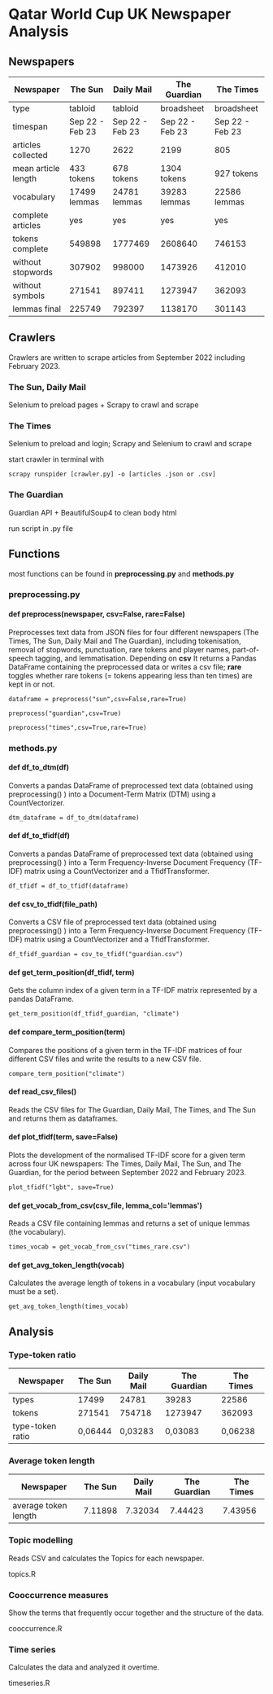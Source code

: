 # Qatar World Cup UK Newspaper Analysis

## Newspapers

Newspaper | The Sun | Daily Mail | The Guardian | The Times
--- | --- | --- | --- | ---
type | tabloid | tabloid | broadsheet | broadsheet
timespan | Sep 22 - Feb 23 | Sep 22 - Feb 23 | Sep 22 - Feb 23 | Sep 22 - Feb 23
articles collected | 1270 | 2622 | 2199 | 805
mean article length | 433 tokens | 678 tokens | 1304 tokens | 927 tokens 
vocabulary | 17499 lemmas | 24781 lemmas | 39283 lemmas | 22586 lemmas
complete articles | yes | yes | yes | yes
tokens complete | 549898 | 1777469 |  2608640 | 746153
without stopwords | 307902 | 998000 |  1473926 | 412010
without symbols | 271541 | 897411 |  1273947 | 362093
lemmas final | 225749 | 792397 |  1138170 | 301143

## Crawlers

Crawlers are written to scrape articles from September 2022 including February 2023.

### The Sun, Daily Mail

Selenium to preload pages + Scrapy to crawl and scrape

### The Times

Selenium to preload and login; Scrapy and Selenium to crawl and scrape

start crawler in terminal with 

````
scrapy runspider [crawler.py] -o [articles .json or .csv]
````

### The Guardian

Guardian API + BeautifulSoup4 to clean body html

run script in .py file

## Functions

most functions can be found in <b>preprocessing.py</b> and <b>methods.py</b>

### preprocessing.py
#### def preprocess(newspaper, csv=False, rare=False)

Preprocesses text data from JSON files for four different newspapers (The Times, The Sun, Daily Mail and The Guardian), including tokenisation, removal of stopwords, punctuation, rare tokens and player names, part-of-speech tagging, and lemmatisation. Depending on <b>csv</b> It returns a Pandas DataFrame containing the preprocessed data or writes a csv file; <b>rare</b> toggles whether rare tokens (= tokens appearing less than ten times) are kept in or not.
````
dataframe = preprocess("sun",csv=False,rare=True)

preprocess("guardian",csv=True)

preprocess("times",csv=True,rare=True)
````
### methods.py
#### def df_to_dtm(df)
Converts a pandas DataFrame of preprocessed text data (obtained using preprocessing() ) into a Document-Term Matrix (DTM) using a CountVectorizer.
````
dtm_dataframe = df_to_dtm(dataframe)
````
#### def df_to_tfidf(df)
Converts a pandas DataFrame of preprocessed text data (obtained using preprocessing() ) into a Term Frequency-Inverse Document Frequency (TF-IDF) matrix using a CountVectorizer and a TfidfTransformer.
````
df_tfidf = df_to_tfidf(dataframe)
````
#### def csv_to_tfidf(file_path)
Converts a CSV file of preprocessed text data (obtained using preprocessing() ) into a Term Frequency-Inverse Document Frequency (TF-IDF) matrix using a CountVectorizer and a TfidfTransformer.
````
df_tfidf_guardian = csv_to_tfidf("guardian.csv")
````
#### def get_term_position(df_tfidf, term)
Gets the column index of a given term in a TF-IDF matrix represented by a pandas DataFrame.
````
get_term_position(df_tfidf_guardian, "climate")
````
#### def compare_term_position(term)
Compares the positions of a given term in the TF-IDF matrices of four different CSV files and write the results to a new CSV file.
````
compare_term_position("climate")
````
#### def read_csv_files()
Reads the CSV files for The Guardian, Daily Mail, The Times, and The Sun and returns them as dataframes.

#### def plot_tfidf(term, save=False)
Plots the development of the normalised TF-IDF score for a given term across four UK newspapers: The Times, Daily Mail, The Sun, and The Guardian, for the period between September 2022 and February 2023.
````
plot_tfidf("lgbt", save=True)
````
#### def get_vocab_from_csv(csv_file, lemma_col='lemmas')
Reads a CSV file containing lemmas and returns a set of unique lemmas (the vocabulary).
````
times_vocab = get_vocab_from_csv("times_rare.csv")
````
#### def get_avg_token_length(vocab)
Calculates the average length of tokens in a vocabulary (input vocabulary must be a set).
````
get_avg_token_length(times_vocab)
````

## Analysis

### Type-token ratio 
Newspaper | The Sun | Daily Mail | The Guardian | The Times
--- | --- | --- | --- | ---
 types | 17499 | 24781 | 39283 | 22586 
 tokens | 271541 | 754718 | 1273947 | 362093 
 type-token ratio | 0,06444 | 0,03283 | 0,03083 | 0,06238 
 
 ### Average token length
Newspaper | The Sun | Daily Mail | The Guardian | The Times
--- | --- | --- | --- | ---
average token length | 7.11898 | 7.32034 | 7.44423 | 7.43956 


### Topic modelling
Reads CSV and calculates the Topics for each newspaper.

topics.R

### Cooccurrence measures
Show the terms that frequently occur together and the structure of the data.

cooccurrence.R

### Time series
Calculates the data and analyzed it overtime.

timeseries.R








